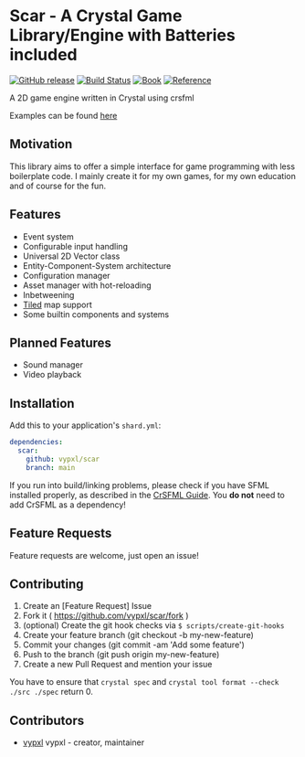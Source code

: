 # Scar - A Crystal Game Library/Engine with Batteries included

[![GitHub release](https://img.shields.io/github/release/vypxl/scar.svg?sort=semver)](https://github.com/vypxl/scar/releases)
[![Build Status](https://img.shields.io/github/workflow/status/vypxl/scar/on_push)](https://github.com/vypxl/scar/actions/workflows/on_push.yml)
[![Book](https://img.shields.io/badge/Documentation-Gitbook-blueviolet.svg)](https://vypxl.gitbook.io/scar/)
[![Reference](https://img.shields.io/badge/Reference-Crystal%20Docs-informational.svg)](https://vypxl.github.io/scar/)

A 2D game engine written in Crystal using crsfml

Examples can be found [here](https://github.com/vypxl/scar_examples)

## Motivation

This library aims to offer a simple interface for game programming with less
boilerplate code. I mainly create it for my own games, for my own education
and of course for the fun.

## Features

- Event system
- Configurable input handling
- Universal 2D Vector class
- Entity-Component-System architecture
- Configuration manager
- Asset manager with hot-reloading
- Inbetweening
- [Tiled](https://github.com/mapeditor/tiled) map support
- Some builtin components and systems

## Planned Features

- Sound manager
- Video playback

## Installation

Add this to your application's `shard.yml`:

```yaml
dependencies:
  scar:
    github: vypxl/scar
    branch: main
```

If you run into build/linking problems, please check if you have SFML installed properly, as described in the
[CrSFML Guide](https://github.com/oprypin/crsfml/blob/master/README.md#Installation). You **do not** need to add
CrSFML as a dependency!

## Feature Requests

Feature requests are welcome, just open an issue!

## Contributing

1. Create an [Feature Request] Issue
2. Fork it ( https://github.com/vypxl/scar/fork )
3. (optional) Create the git hook checks via `$ scripts/create-git-hooks`
4. Create your feature branch (git checkout -b my-new-feature)
5. Commit your changes (git commit -am 'Add some feature')
6. Push to the branch (git push origin my-new-feature)
7. Create a new Pull Request and mention your issue

You have to ensure that `crystal spec` and `crystal tool format --check ./src ./spec` return 0.

## Contributors

- [vypxl](https://github.com/vypxl) vypxl - creator, maintainer

